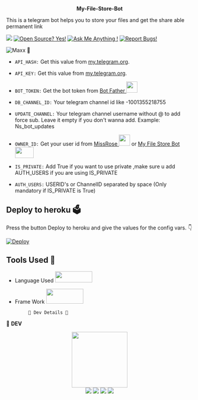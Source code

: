 <p align="middle">
<b> My-File-Store-Bot </b>
</p>

This is a telegram bot helps you to store your files and get the share able permanent link 

<a href="https://telegram.dog/my_filestore_v2_bot"><img src="https://img.shields.io/badge/Telegram-Bot-blue.svg?logo=telegram"></a>
[![Open Source? Yes!](https://badgen.net/badge/Open%20Source%20%3F/Yes/yellow?icon=github)](https://github.com/freecontent/My-File-Store-Bot)
[![Ask Me Anything !](https://img.shields.io/badge/🤔%20Ask%20me-anything-1abc9c.svg)](https://telegram.dog/TG_FreeBots_Support)
[![Report Bugs!](https://badgen.net/badge/🐞%20Report%20/Bugs/red)](https://telegram.dog/TG_FreeBots_Support)

![Maxx](https://telegra.ph/file/033408792afc4d4f1f8f6.png) 🤖

- `API_HASH:` Get this value from [my.telegram.org](https://my.telegram.org).

- `API_KEY:` Get this value from [my.telegram.org](https://my.telegram.org).

- `BOT_TOKEN:` Get the bot token from [Bot Father <img src="https://telegra.ph/file/8d80c13110506bf1cb58e.jpg" width="30" height="30">](https://telegram.dog/BotFather)

- `DB_CHANNEL_ID:` Your telegram channel id like -1001355218755

- `UPDATE_CHANNEL:` Your telegram channel username without @ to add force sub. Leave it empty if you don't wanna add. Example: Ns_bot_updates

- `OWNER_ID:` Get your user id from [MissRose <img src="https://telegra.ph/file/0a36032bd2221c8d4209d.jpg" width="30" height="30">](https://telegram.dog/MissRose_bot) or [My File Store Bot <img src="https://www.cyclonis.com/images/2020/11/archivefile-765x557.jpg" width="50" height="30">](https://telegram.dog/my_filestore_v2_bot)

- `IS_PRIVATE:` Add True if you want to use private ,make sure u add AUTH_USERS if you are using IS_PRIVATE

- `AUTH_USERS:` USERID's or ChannelID separated by space (Only mandatory if IS_PRIVATE is True)

## Deploy to heroku 🗳
Press the button Deploy to heroku and give the values for the config vars. 👇

[![Deploy](https://www.herokucdn.com/deploy/button.svg)](https://heroku.com/deploy?template=https://github.com/freecontent/My-File-Store-Bot/tree/V1.2)

## Tools Used 🧰
- Language Used [<img src="https://telegra.ph/file/960ed8709acaf8c68b894.jpg" width="100" height="30">](https://www.python.org/)
- Frame Work [<img src="https://telegra.ph/file/804f06d1590f7619a63ed.jpg" width="100" height="40">](https://github.com/pyrogram/pyrogram)

           👲 Dev Details 👲

👲 <b>DEV</b>

<p align="middle">
<img src="https://telegra.ph/file/2a3eab01d1201f40b3ffc.jpg" width="150" height="150"><br>
<img src="https://badgen.net/badge/Name/Anonymous/FF33FF?icon=awesome&labelColor=0080FF"></a>
<img src="https://badgen.net/badge/Skills/python/purple?icon=terminal&labelColor=red"></a>
<a href="https://telegram.dog/TG_FreeBots_Support"><img src="https://img.shields.io/badge/Telegram-Bot-blue.svg?logo=telegram"></a>
<a href="https://github.com/freecontent"><img src="https://badgen.net/badge/Follow%20on%20/GitHub/80FF00?icon=github&labelColor=black"></a>
<p align="left">
</p>
